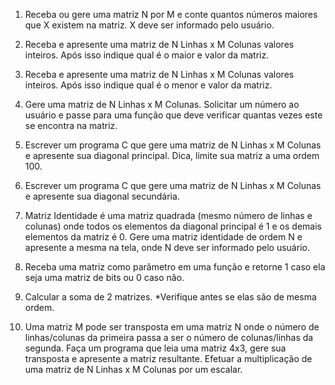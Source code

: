 1. Receba ou gere uma matriz N por M e conte quantos números maiores que X existem na matriz. X deve ser
informado pelo usuário.

2. Receba e apresente uma matriz de N Linhas x M Colunas valores inteiros. Após isso indique qual é o maior e
valor da matriz.

3. Receba e apresente uma matriz de N Linhas x M Colunas valores inteiros. Após isso indique qual é o menor e
valor da matriz.

4. Gere uma matriz de N Linhas x M Colunas. Solicitar um número ao usuário e passe para uma função que
deve verificar quantas vezes este se encontra na matriz.

5. Escrever um programa C que gere uma matriz de N Linhas x M Colunas e apresente sua diagonal principal.
Dica, limite sua matriz a uma ordem 100.

6. Escrever um programa C que gere uma matriz de N Linhas x M Colunas e apresente sua diagonal secundária.

7. Matriz Identidade é uma matriz quadrada (mesmo número de linhas e colunas) onde todos os elementos da
diagonal principal é 1 e os demais elementos da matriz é 0. Gere uma matriz identidade de ordem N e
apresente a mesma na tela, onde N deve ser informado pelo usuário.

8. Receba uma matriz como parâmetro em uma função e retorne 1 caso ela seja uma matriz de bits ou 0 caso
não.

9. Calcular a soma de 2 matrizes. *Verifique antes se elas são de mesma ordem.

10. Uma matriz M pode ser transposta em uma matriz N onde o número de linhas/colunas da primeira passa a
ser o número de colunas/linhas da segunda. Faça um programa que leia uma matriz 4x3, gere sua transposta
e apresente a matriz resultante.
Efetuar a multiplicação de uma matriz de N Linhas x M Colunas por um escalar.
